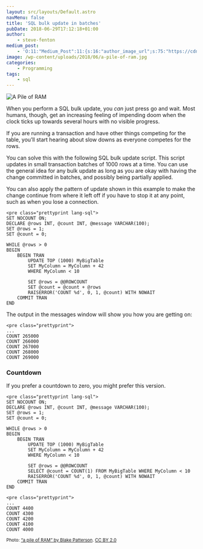 ```yaml
---
layout: src/layouts/Default.astro
navMenu: false
title: 'SQL bulk update in batches'
pubDate: 2018-06-29T17:12:18+01:00
author:
    - steve-fenton
medium_post:
    - 'O:11:"Medium_Post":11:{s:16:"author_image_url";s:75:"https://cdn-images-1.medium.com/fit/c/400/400/1*eXkhfEuF41g5W_xnc_ydLA.jpeg";s:10:"author_url";s:38:"https://medium.com/@steve.fenton.co.uk";s:11:"byline_name";N;s:12:"byline_email";N;s:10:"cross_link";s:3:"yes";s:2:"id";s:12:"7eb41a014af6";s:21:"follower_notification";s:3:"yes";s:7:"license";s:19:"all-rights-reserved";s:14:"publication_id";s:2:"-1";s:6:"status";s:5:"draft";s:3:"url";s:51:"https://medium.com/@steve.fenton.co.uk/7eb41a014af6";}'
image: /wp-content/uploads/2018/06/a-pile-of-ram.jpg
categories:
    - Programming
tags:
    - sql
---
```


![A Pile of RAM](/wp-content/uploads/2018/06/a-pile-of-ram-1024x587.jpg)

When you perform a SQL bulk update, you *can* just press go and wait. Most humans, though, get an increasing feeling of impending doom when the clock ticks up towards several hours with no visible progress.

If you are running a transaction and have other things competing for the table, you’ll start hearing about slow downs as everyone competes for the rows.

You can solve this with the following SQL bulk update script. This script updates in small transaction batches of 1000 rows at a time. You can use the general idea for any bulk update as long as you are okay with having the change committed in batches, and possibly being partially applied.

You can also apply the pattern of update shown in this example to make the change continue from where it left off if you have to stop it at any point, such as when you lose a connection.

```
<pre class="prettyprint lang-sql">
SET NOCOUNT ON;
DECLARE @rows INT, @count INT, @message VARCHAR(100);
SET @rows = 1;
SET @count = 0;

WHILE @rows > 0
BEGIN
    BEGIN TRAN
        UPDATE TOP (1000) MyBigTable
        SET MyColumn = MyColumn + 42
        WHERE MyColumn < 10
 
        SET @rows = @@ROWCOUNT
        SET @count = @count + @rows
        RAISERROR('COUNT %d', 0, 1, @count) WITH NOWAIT
    COMMIT TRAN
END
```

The output in the messages window will show you how you are getting on:

```
<pre class="prettyprint">
...
COUNT 265000
COUNT 266000
COUNT 267000
COUNT 268000
COUNT 269000
```

### Countdown

If you prefer a countdown to zero, you might prefer this version.

```
<pre class="prettyprint lang-sql">
SET NOCOUNT ON;
DECLARE @rows INT, @count INT, @message VARCHAR(100);
SET @rows = 1;
SET @count = 0;

WHILE @rows > 0
BEGIN
    BEGIN TRAN
        UPDATE TOP (1000) MyBigTable
        SET MyColumn = MyColumn + 42
        WHERE MyColumn < 10
 
        SET @rows = @@ROWCOUNT
        SELECT @count = COUNT(1) FROM MyBigTable WHERE MyColumn < 10
        RAISERROR('COUNT %d', 0, 1, @count) WITH NOWAIT
    COMMIT TRAN
END
```

```
<pre class="prettyprint">
...
COUNT 4400
COUNT 4300
COUNT 4200
COUNT 4100
COUNT 4000
```

<small>Photo: [“a pile of RAM” by Blake Patterson](https://www.flickr.com/photos/blakespot/6173837649). [CC BY 2.0](https://creativecommons.org/licenses/by/2.0/)</small>